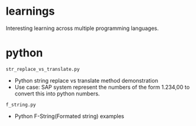 # learnings
Interesting learning across multiple programming languages.

# python
`str_replace_vs_translate.py`
- Python string replace vs translate method demonstration
- Use case: SAP system represent the numbers of the form 1.234,00 to convert this into python numbers.

`f_string.py` 
- Python F-String(Formated string) examples

